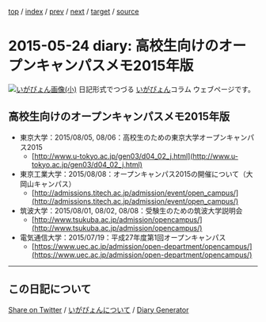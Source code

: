 [top](https://igapyon.github.io/diary/) 
 / [index](https://igapyon.github.io/diary/2015/index.html) 
 / [prev](https://igapyon.github.io/diary/2015/ig150523.html) 
 / [next](https://igapyon.github.io/diary/2015/ig150525.html) 
 / [target](https://igapyon.github.io/diary/2015/ig150524.html) 
 / [source](https://github.com/igapyon/diary/blob/gh-pages/2015/ig150524.html.src.md) 

2015-05-24 diary: 高校生向けのオープンキャンパスメモ2015年版
=====================================================================================================
[![いがぴょん画像(小)](https://igapyon.github.io/diary/images/iga200306s.jpg "いがぴょん")](https://igapyon.github.io/diary/memo/memoigapyon.html) 日記形式でつづる [いがぴょん](https://igapyon.github.io/diary/memo/memoigapyon.html)コラム ウェブページです。

## 高校生向けのオープンキャンパスメモ2015年版


* 東京大学：2015/08/05, 08/06：高校生のための東京大学オープンキャンパス2015
  * [http://www.u-tokyo.ac.jp/gen03/d04_02_j.html](http://www.u-tokyo.ac.jp/gen03/d04_02_j.html)
* 東京工業大学：2015/08/08：オープンキャンパス2015の開催について（大岡山キャンパス）
  * [http://admissions.titech.ac.jp/admission/event/open_campus/](http://admissions.titech.ac.jp/admission/event/open_campus/)
* 筑波大学：2015/08/01, 08/02, 08/08：受験生のための筑波大学説明会
  * [http://www.tsukuba.ac.jp/admission/opencampus/](http://www.tsukuba.ac.jp/admission/opencampus/)
* 電気通信大学：2015/07/19：平成27年度第1回オープンキャンパス
  * [https://www.uec.ac.jp/admission/open-department/opencampus/](https://www.uec.ac.jp/admission/open-department/opencampus/)



----------------------------------------------------------------------------------------------------

## この日記について

[Share on Twitter](https://twitter.com/intent/tweet?hashtags=igapyon%2Cdiary%2C%E3%81%84%E3%81%8C%E3%81%B4%E3%82%87%E3%82%93&text=%E9%AB%98%E6%A0%A1%E7%94%9F%E5%90%91%E3%81%91%E3%81%AE%E3%82%AA%E3%83%BC%E3%83%97%E3%83%B3%E3%82%AD%E3%83%A3%E3%83%B3%E3%83%91%E3%82%B9%E3%83%A1%E3%83%A22015%E5%B9%B4%E7%89%88&url=https%3A%2F%2Figapyon.github.io%2Fdiary%2F2015%2Fig150524.html) / [いがぴょんについて](https://igapyon.github.io/diary/memo/memoigapyon.html) / [Diary Generator](https://github.com/igapyon/igapyonv3)
